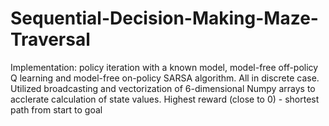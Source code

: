 # Sequential-Decision-Making-Maze-Traversal

Implementation: policy iteration with a known model, model-free off-policy Q learning and model-free on-policy SARSA algorithm. All in discrete case. Utilized broadcasting and vectorization of 6-dimensional Numpy arrays to acclerate calculation of state values. Highest reward (close to 0) - shortest path from start to goal
